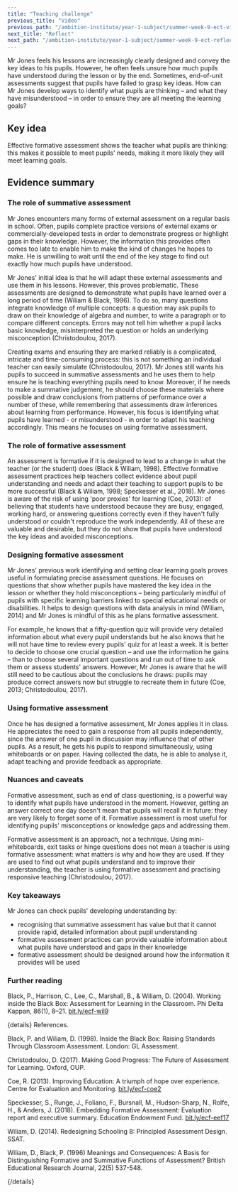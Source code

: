 ```yaml
---
title: "Teaching challenge"
previous_title: "Video"
previous_path: "/ambition-institute/year-1-subject/summer-week-9-ect-video"
next_title: "Reflect"
next_path: "/ambition-institute/year-1-subject/summer-week-9-ect-reflect"
---
```


Mr Jones feels his lessons are increasingly clearly designed and convey the key ideas to his pupils. However, he often feels unsure how much pupils have understood during the lesson or by the end. Sometimes, end-of-unit assessments suggest that pupils have failed to grasp key ideas. How can Mr Jones develop ways to identify what pupils are thinking – and what they have misunderstood – in order to ensure they are all meeting the learning goals?

## Key idea

Effective formative assessment shows the teacher what pupils are thinking: this makes it possible to meet pupils' needs, making it more likely they will meet learning goals.

## Evidence summary

### The role of summative assessment

Mr Jones encounters many forms of external assessment on a regular basis in school. Often, pupils complete practice versions of external exams or commercially-developed tests in order to demonstrate progress or highlight gaps in their knowledge. However, the information this provides often comes too late to enable him to make the kind of changes he hopes to make. He is unwilling to wait until the end of the key stage to find out exactly how much pupils have understood.

Mr Jones' initial idea is that he will adapt these external assessments and use them in his lessons. However, this proves problematic. These assessments are designed to demonstrate what pupils have learned over a long period of time (Wiliam & Black, 1996). To do so, many questions integrate knowledge of multiple concepts: a question may ask pupils to draw on their knowledge of algebra and number, to write a paragraph or to compare different concepts. Errors may not tell him whether a pupil lacks basic knowledge, misinterpreted the question or holds an underlying misconception (Christodoulou, 2017).

Creating exams and ensuring they are marked reliably is a complicated, intricate and time-consuming process: this is not something an individual teacher can easily simulate (Christodoulou, 2017). Mr Jones still wants his pupils to succeed in summative assessments and he uses them to help ensure he is teaching everything pupils need to know. Moreover, if he needs to make a summative judgement, he should choose these materials where possible and draw conclusions from patterns of performance over a number of these, while remembering that assessments draw inferences about learning from performance. However, his focus is identifying what pupils have learned - or misunderstood - in order to adapt his teaching accordingly. This means he focuses on using formative assessment.

### The role of formative assessment

An assessment is formative if it is designed to lead to a change in what the teacher (or the student) does (Black & Wiliam, 1998). Effective formative assessment practices help teachers collect evidence about pupil understanding and needs and adapt their teaching to support pupils to be more successful (Black & Wiliam, 1998; Speckesser et al., 2018). Mr Jones is aware of the risk of using 'poor proxies' for learning (Coe, 2013): of believing that students have understood because they are busy, engaged, working hard, or answering questions correctly even if they haven't fully understood or couldn't reproduce the work independently. All of these are valuable and desirable, but they do not show that pupils have understood the key ideas and avoided misconceptions.

### Designing formative assessment

Mr Jones' previous work identifying and setting clear learning goals proves useful in formulating precise assessment questions. He focuses on questions that show whether pupils have mastered the key idea in the lesson or whether they hold misconceptions – being particularly mindful of pupils with specific learning barriers linked to special educational needs or disabilities. It helps to design questions with data analysis in mind (Wiliam, 2014) and Mr Jones is mindful of this as he plans formative assessment.

For example, he knows that a fifty-question quiz will provide very detailed information about what every pupil understands but he also knows that he will not have time to review every pupils' quiz for at least a week. It is better to decide to choose one crucial question – and use the information he gains – than to choose several important questions and run out of time to ask them or assess students' answers. However, Mr Jones is aware that he will still need to be cautious about the conclusions he draws: pupils may produce correct answers now but struggle to recreate them in future (Coe, 2013; Christodoulou, 2017).

### Using formative assessment

Once he has designed a formative assessment, Mr Jones applies it in class. He appreciates the need to gain a response from all pupils independently, since the answer of one pupil in discussion may influence that of other pupils. As a result, he gets his pupils to respond simultaneously, using whiteboards or on paper. Having collected the data, he is able to analyse it, adapt teaching and provide feedback as appropriate.

### Nuances and caveats

Formative assessment, such as end of class questioning, is a powerful way to identify what pupils have understood in the moment. However, getting an answer correct one day doesn't mean that pupils will recall it in future: they are very likely to forget some of it. Formative assessment is most useful for identifying pupils' misconceptions or knowledge gaps and addressing them.

Formative assessment is an approach, not a technique. Using mini-whiteboards, exit tasks or hinge questions does not mean a teacher is using formative assessment: what matters is why and how they are used. If they are used to find out what pupils understand and to improve their understanding, the teacher is using formative assessment and practising responsive teaching (Christodoulou, 2017).

### Key takeaways

Mr Jones can check pupils' developing understanding by:

- recognising that summative assessment has value but that it cannot provide rapid, detailed information about pupil understanding
- formative assessment practices can provide valuable information about what pupils have understood and gaps in their knowledge
- formative assessment should be designed around how the information it provides will be used

### Further reading

Black, P., Harrison, C., Lee, C., Marshall, B., & Wiliam, D. (2004). Working inside the Black Box: Assessment for Learning in the Classroom. Phi Delta Kappan, 86(1), 8–21. [bit.ly/ecf-wil9](http://bit.ly/ecf-wil9)

{details}
References.

Black, P. and Wiliam, D. (1998). Inside the Black Box: Raising Standards Through Classroom Assessment. London: GL Assessment.

Christodoulou, D. (2017). Making Good Progress: The Future of Assessment for Learning. Oxford, OUP.

Coe, R. (2013). Improving Education: A triumph of hope over experience. Centre for Evaluation and Monitoring. <a href="http://bit.ly/ecf-coe2" target="_blank" rel="noopener">bit.ly/ecf-coe2</a>

Speckesser, S., Runge, J., Foliano, F., Bursnall, M., Hudson-Sharp, N., Rolfe, H., &amp; Anders, J. (2018). Embedding Formative Assessment: Evaluation report and executive summary. Education Endowment Fund. <a href="http://bit.ly/ecf-eef17" target="_blank" rel="noopener">bit.ly/ecf-eef17</a>

Wiliam, D. (2014). Redesigning Schooling 8: Principled Assessment Design. SSAT.

Wiliam, D., Black, P. (1996) Meanings and Consequences: A Basis for Distinguishing Formative and Summative Functions of Assessment? British Educational Research Journal, 22(5) 537-548.

{/details}
